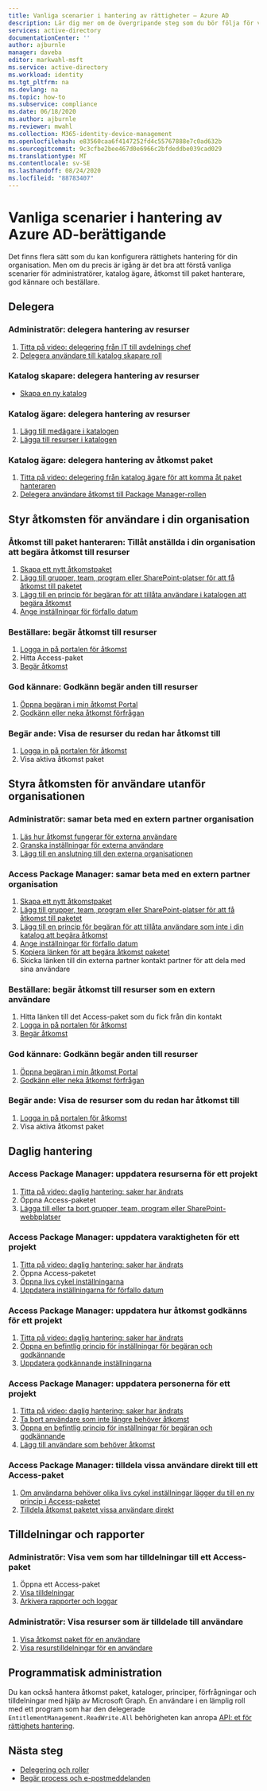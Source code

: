 ```yaml
---
title: Vanliga scenarier i hantering av rättigheter – Azure AD
description: Lär dig mer om de övergripande steg som du bör följa för vanliga scenarier i Azure Active Directory rättighets hantering.
services: active-directory
documentationCenter: ''
author: ajburnle
manager: daveba
editor: markwahl-msft
ms.service: active-directory
ms.workload: identity
ms.tgt_pltfrm: na
ms.devlang: na
ms.topic: how-to
ms.subservice: compliance
ms.date: 06/18/2020
ms.author: ajburnle
ms.reviewer: mwahl
ms.collection: M365-identity-device-management
ms.openlocfilehash: e83560caa6f4147252fd4c55767888e7c0ad632b
ms.sourcegitcommit: 9c3cfbe2bee467d0e6966c2bfdeddbe039cad029
ms.translationtype: MT
ms.contentlocale: sv-SE
ms.lasthandoff: 08/24/2020
ms.locfileid: "88783407"
---
```

# <a name="common-scenarios-in-azure-ad-entitlement-management"></a>Vanliga scenarier i hantering av Azure AD-berättigande

Det finns flera sätt som du kan konfigurera rättighets hantering för din organisation. Men om du precis är igång är det bra att förstå vanliga scenarier för administratörer, katalog ägare, åtkomst till paket hanterare, god kännare och beställare.

## <a name="delegate"></a>Delegera

### <a name="administrator-delegate-management-of-resources"></a>Administratör: delegera hantering av resurser

1. [Titta på video: delegering från IT till avdelnings chef](https://www.microsoft.com/videoplayer/embed/RE3Lq00)
1. [Delegera användare till katalog skapare roll](entitlement-management-delegate-catalog.md)

### <a name="catalog-creator-delegate-management-of-resources"></a>Katalog skapare: delegera hantering av resurser

- [Skapa en ny katalog](entitlement-management-catalog-create.md#create-a-catalog)

### <a name="catalog-owner-delegate-management-of-resources"></a>Katalog ägare: delegera hantering av resurser

1. [Lägg till medägare i katalogen](entitlement-management-catalog-create.md#add-additional-catalog-owners)
1. [Lägga till resurser i katalogen](entitlement-management-catalog-create.md#add-resources-to-a-catalog)

### <a name="catalog-owner-delegate-management-of-access-packages"></a>Katalog ägare: delegera hantering av åtkomst paket

1. [Titta på video: delegering från katalog ägare för att komma åt paket hanteraren](https://www.microsoft.com/videoplayer/embed/RE3Lq08)
1. [Delegera användare åtkomst till Package Manager-rollen](entitlement-management-delegate-managers.md)

## <a name="govern-access-for-users-in-your-organization"></a>Styr åtkomsten för användare i din organisation

### <a name="access-package-manager-allow-employees-in-your-organization-to-request-access-to-resources"></a>Åtkomst till paket hanteraren: Tillåt anställda i din organisation att begära åtkomst till resurser

1. [Skapa ett nytt åtkomstpaket](entitlement-management-access-package-create.md#start-new-access-package)
1. [Lägg till grupper, team, program eller SharePoint-platser för att få åtkomst till paketet](entitlement-management-access-package-create.md#resource-roles)
1. [Lägg till en princip för begäran för att tillåta användare i katalogen att begära åtkomst](entitlement-management-access-package-create.md#for-users-in-your-directory)
1. [Ange inställningar för förfallo datum](entitlement-management-access-package-create.md#lifecycle)

### <a name="requestor-request-access-to-resources"></a>Beställare: begär åtkomst till resurser

1. [Logga in på portalen för åtkomst](entitlement-management-request-access.md#sign-in-to-the-my-access-portal)
1. Hitta Access-paket
1. [Begär åtkomst](entitlement-management-request-access.md#request-an-access-package)

### <a name="approver-approve-requests-to-resources"></a>God kännare: Godkänn begär anden till resurser

1. [Öppna begäran i min åtkomst Portal](entitlement-management-request-approve.md#open-request)
1. [Godkänn eller neka åtkomst förfrågan](entitlement-management-request-approve.md#approve-or-deny-request)

### <a name="requestor-view-the-resources-you-already-have-access-to"></a>Begär ande: Visa de resurser du redan har åtkomst till

1. [Logga in på portalen för åtkomst](entitlement-management-request-access.md#sign-in-to-the-my-access-portal)
1. Visa aktiva åtkomst paket

## <a name="govern-access-for-users-outside-your-organization"></a>Styra åtkomsten för användare utanför organisationen

### <a name="administrator-collaborate-with-an-external-partner-organization"></a>Administratör: samar beta med en extern partner organisation

1. [Läs hur åtkomst fungerar för externa användare](entitlement-management-external-users.md#how-access-works-for-external-users)
1. [Granska inställningar för externa användare](entitlement-management-external-users.md#settings-for-external-users)
1. [Lägg till en anslutning till den externa organisationen](entitlement-management-organization.md)

### <a name="access-package-manager-collaborate-with-an-external-partner-organization"></a>Access Package Manager: samar beta med en extern partner organisation

1. [Skapa ett nytt åtkomstpaket](entitlement-management-access-package-create.md#start-new-access-package)
1. [Lägg till grupper, team, program eller SharePoint-platser för att få åtkomst till paketet](entitlement-management-access-package-resources.md#add-resource-roles)
1. [Lägg till en princip för begäran för att tillåta användare som inte i din katalog att begära åtkomst](entitlement-management-access-package-request-policy.md#for-users-not-in-your-directory)
1. [Ange inställningar för förfallo datum](entitlement-management-access-package-create.md#lifecycle)
1. [Kopiera länken för att begära åtkomst paketet](entitlement-management-access-package-settings.md)
1. Skicka länken till din externa partner kontakt partner för att dela med sina användare

### <a name="requestor-request-access-to-resources-as-an-external-user"></a>Beställare: begär åtkomst till resurser som en extern användare

1. Hitta länken till det Access-paket som du fick från din kontakt
1. [Logga in på portalen för åtkomst](entitlement-management-request-access.md#sign-in-to-the-my-access-portal)
1. [Begär åtkomst](entitlement-management-request-access.md#request-an-access-package)

### <a name="approver-approve-requests-to-resources"></a>God kännare: Godkänn begär anden till resurser

1. [Öppna begäran i min åtkomst Portal](entitlement-management-request-approve.md#open-request)
1. [Godkänn eller neka åtkomst förfrågan](entitlement-management-request-approve.md#approve-or-deny-request)

### <a name="requestor-view-the-resources-your-already-have-access-to"></a>Begär ande: Visa de resurser som du redan har åtkomst till

1. [Logga in på portalen för åtkomst](entitlement-management-request-access.md#sign-in-to-the-my-access-portal)
1. Visa aktiva åtkomst paket

## <a name="day-to-day-management"></a>Daglig hantering

### <a name="access-package-manager-update-the-resources-for-a-project"></a>Access Package Manager: uppdatera resurserna för ett projekt

1. [Titta på video: daglig hantering: saker har ändrats](https://www.microsoft.com/videoplayer/embed/RE3LD4Z)
1. Öppna Access-paketet
1. [Lägga till eller ta bort grupper, team, program eller SharePoint-webbplatser](entitlement-management-access-package-resources.md#add-resource-roles)

### <a name="access-package-manager-update-the-duration-for-a-project"></a>Access Package Manager: uppdatera varaktigheten för ett projekt

1. [Titta på video: daglig hantering: saker har ändrats](https://www.microsoft.com/videoplayer/embed/RE3LD4Z)
1. Öppna Access-paketet
1. [Öppna livs cykel inställningarna](entitlement-management-access-package-lifecycle-policy.md#open-lifecycle-settings)
1. [Uppdatera inställningarna för förfallo datum](entitlement-management-access-package-lifecycle-policy.md#lifecycle)

### <a name="access-package-manager-update-how-access-is-approved-for-a-project"></a>Access Package Manager: uppdatera hur åtkomst godkänns för ett projekt

1. [Titta på video: daglig hantering: saker har ändrats](https://www.microsoft.com/videoplayer/embed/RE3LD4Z)
1. [Öppna en befintlig princip för inställningar för begäran och godkännande](entitlement-management-access-package-request-policy.md#open-an-existing-policy-of-request-and-approval-settings)
1. [Uppdatera godkännande inställningarna](entitlement-management-access-package-request-policy.md#approval)

### <a name="access-package-manager-update-the-people-for-a-project"></a>Access Package Manager: uppdatera personerna för ett projekt

1. [Titta på video: daglig hantering: saker har ändrats](https://www.microsoft.com/videoplayer/embed/RE3LD4Z)
1. [Ta bort användare som inte längre behöver åtkomst](entitlement-management-access-package-assignments.md)
1. [Öppna en befintlig princip för inställningar för begäran och godkännande](entitlement-management-access-package-request-policy.md#open-an-existing-policy-of-request-and-approval-settings)
1. [Lägg till användare som behöver åtkomst](entitlement-management-access-package-request-policy.md#for-users-in-your-directory)

### <a name="access-package-manager-directly-assign-specific-users-to-an-access-package"></a>Access Package Manager: tilldela vissa användare direkt till ett Access-paket

1. [Om användarna behöver olika livs cykel inställningar lägger du till en ny princip i Access-paketet](entitlement-management-access-package-request-policy.md#add-a-new-policy-of-request-and-approval-settings)
1. [Tilldela åtkomst paketet vissa användare direkt](entitlement-management-access-package-assignments.md#directly-assign-a-user)

## <a name="assignments-and-reports"></a>Tilldelningar och rapporter

### <a name="administrator-view-who-has-assignments-to-an-access-package"></a>Administratör: Visa vem som har tilldelningar till ett Access-paket

1. Öppna ett Access-paket
1. [Visa tilldelningar](entitlement-management-access-package-assignments.md#view-who-has-an-assignment)
1. [Arkivera rapporter och loggar](entitlement-management-logs-and-reporting.md)

### <a name="administrator-view-resources-assigned-to-users"></a>Administratör: Visa resurser som är tilldelade till användare

1. [Visa åtkomst paket för en användare](entitlement-management-reports.md#view-access-packages-for-a-user)
1. [Visa resurstilldelningar för en användare](entitlement-management-reports.md#view-resource-assignments-for-a-user)

## <a name="programmatic-administration"></a>Programmatisk administration

Du kan också hantera åtkomst paket, kataloger, principer, förfrågningar och tilldelningar med hjälp av Microsoft Graph.  En användare i en lämplig roll med ett program som har den delegerade `EntitlementManagement.ReadWrite.All` behörigheten kan anropa [API: et för rättighets hantering](/graph/api/resources/entitlementmanagement-root?view=graph-rest-beta).

## <a name="next-steps"></a>Nästa steg

- [Delegering och roller](entitlement-management-delegate.md)
- [Begär process och e-postmeddelanden](entitlement-management-process.md)